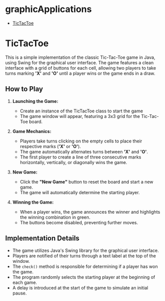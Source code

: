 # graphicApplications
- [TicTacToe](#tictactoe)

# TicTacToe

This is a simple implementation of the classic Tic-Tac-Toe game in Java, using Swing for the graphical user interface. The game features a clean interface with a grid of buttons for each cell, allowing two players to take turns marking **'X'** and **'O'** until a player wins or the game ends in a draw.

## How to Play

1. **Launching the Game:**
   - Create an instance of the TicTacToe class to start the game
   - The game window will appear, featuring a 3x3 grid for the Tic-Tac-Toe board.

2. **Game Mechanics:**
   - Players take turns clicking on the empty cells to place their respective marks (**'X'** or **'O'**).
   - The game automatically alternates turns between **'X'** and **'O'**.
   - The first player to create a line of three consecutive marks horizontally, vertically, or diagonally wins the game.

3. **New Game:**
   - Click the **"New Game"** button to reset the board and start a new game.
   - The game will automatically determine the starting player.

4. **Winning the Game:**
   - When a player wins, the game announces the winner and highlights the winning combination in green.
   - The buttons become disabled, preventing further moves.

## Implementation Details

- The game utilizes Java's Swing library for the graphical user interface.
- Players are notified of their turns through a text label at the top of the window.
- The `check()` method is responsible for determining if a player has won the game.
- The program randomly selects the starting player at the beginning of each game.
- A delay is introduced at the start of the game to simulate an initial pause.


